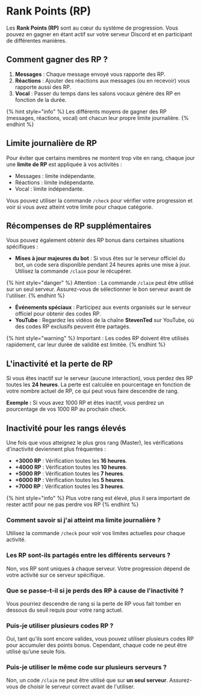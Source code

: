 # Rank Points (RP)

Les **Rank Points (RP)** sont au cœur du système de progression. Vous pouvez en gagner en étant actif sur votre serveur Discord et en participant de différentes manières.

## Comment gagner des RP ?

1. **Messages** : Chaque message envoyé vous rapporte des RP.
2. **Réactions** : Ajouter des réactions aux messages (ou en recevoir) vous rapporte aussi des RP.
3. **Vocal** : Passer du temps dans les salons vocaux génère des RP en fonction de la durée.

{% hint style="info" %}
Les différents moyens de gagner des RP (messages, réactions, vocal) ont chacun leur propre limite journalière.
{% endhint %}

## Limite journalière de RP

Pour éviter que certains membres ne montent trop vite en rang, chaque jour une **limite de RP** est appliquée à vos activités :

* Messages : limite indépendante.
* Réactions : limite indépendante.
* Vocal : limite indépendante.

Vous pouvez utiliser la commande `/check` pour vérifier votre progression et voir si vous avez atteint votre limite pour chaque catégorie.

## Récompenses de RP supplémentaires

Vous pouvez également obtenir des RP bonus dans certaines situations spécifiques :

* **Mises à jour majeures du bot** : Si vous êtes sur le serveur officiel du bot, un code sera disponible pendant 24 heures après une mise à jour. Utilisez la commande `/claim` pour le récupérer.

{% hint style="danger" %}
Attention : La commande `/claim` peut être utilisé sur un seul serveur. Assurez-vous de sélectionner le bon serveur avant de l'utiliser.
{% endhint %}

* **Événements spéciaux** : Participez aux events organisés sur le serveur officiel pour obtenir des codes RP.
* **YouTube** : Regardez les vidéos de la chaîne **StevenTed** sur YouTube, où des codes RP exclusifs peuvent être partagés.

{% hint style="warning" %}
Important : Les codes RP doivent être utilisés rapidement, car leur durée de validité est limitée.
{% endhint %}

## L'inactivité et la perte de RP

Si vous êtes inactif sur le serveur (aucune interaction), vous perdez des RP toutes les **24 heures**. La perte est calculée en pourcentage en fonction de votre nombre actuel de RP, ce qui peut vous faire descendre de rang.

**Exemple :** Si vous avez 1000 RP et êtes inactif, vous perdrez un pourcentage de vos 1000 RP au prochain check.

## Inactivité pour les rangs élevés

Une fois que vous atteignez le plus gros rang (Master), les vérifications d'inactivité deviennent plus fréquentes :

* **+3000 RP** : Vérification toutes les **16 heures**.
* **+4000 RP** : Vérification toutes les **10 heures**.
* **+5000 RP** : Vérification toutes les **7 heures**.
* **+6000 RP** : Vérification toutes les **5 heures**.
* **+7000 RP** : Vérification toutes les **3 heures**.

{% hint style="info" %}
Plus votre rang est élevé, plus il sera important de rester actif pour ne pas perdre vos RP
{% endhint %}

### **Comment savoir si j'ai atteint ma limite journalière ?**

Utilisez la commande `/check` pour voir vos limites actuelles pour chaque activité.

### **Les RP sont-ils partagés entre les différents serveurs ?**

Non, vos RP sont uniques à chaque serveur. Votre progression dépend de votre activité sur ce serveur spécifique.

### **Que se passe-t-il si je perds des RP à cause de l'inactivité ?**

Vous pourriez descendre de rang si la perte de RP vous fait tomber en dessous du seuil requis pour votre rang actuel.

### **Puis-je utiliser plusieurs codes RP ?**

Oui, tant qu'ils sont encore valides, vous pouvez utiliser plusieurs codes RP pour accumuler des points bonus. Cependant, chaque code ne peut être utilisé qu’une seule fois.

### **Puis-je utiliser le même code sur plusieurs serveurs ?**

Non, un code `/claim` ne peut être utilisé que sur **un seul serveur**. Assurez-vous de choisir le serveur correct avant de l'utiliser.
